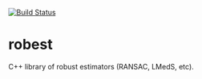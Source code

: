 [![Build Status](https://travis-ci.org/avkudr/robest.svg?branch=master)](https://travis-ci.org/avkudr/robest)

# robest
C++ library of robust estimators (RANSAC, LMedS, etc).
